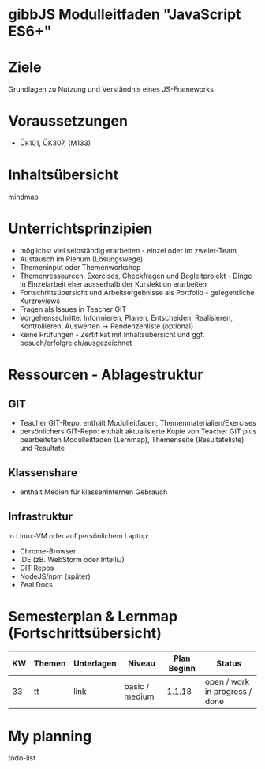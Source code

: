 gibbJS  Modulleitfaden "JavaScript ES6+"
========================

# Ziele
Grundlagen zu Nutzung und Verständnis eines JS-Frameworks

# Voraussetzungen
* Ük101, ÜK307, (M133)

# Inhaltsübersicht
mindmap

# Unterrichtsprinzipien
* möglichst viel selbständig erarbeiten - einzel oder im zweier-Team
* Austausch im Plenum (Lösungswege)
* Themeninput oder Themenworkshop
* Themenressourcen, Exercises, Checkfragen und Begleitprojekt - Dinge in Einzelarbeit eher ausserhalb der Kurslektion erarbeiten
* Fortschrittsübersicht und Arbeitsergebnisse als Portfolio - gelegentliche Kurzreviews
* Fragen als Issues in Teacher GIT
* Vorgehensschritte: Informieren, Planen, Entscheiden, Realisieren, Kontrollieren, Auswerten -> Pendenzenliste (optional)
* keine Prüfungen - Zertifikat mit Inhaltsübersicht und ggf. besuch/erfolgreich/ausgezeichnet

# Ressourcen - Ablagestruktur
## GIT
* Teacher GIT-Repo: enthält Modulleitfaden, Themenmaterialien/Exercises
* persönlichers GIT-Repo: enthält aktualisierte Kopie von Teacher GIT plus bearbeiteten Modulleitfaden (Lernmap), Themenseite (Resultateliste) und Resultate 

## Klassenshare
* enthält Medien für klassenInternen Gebrauch

## Infrastruktur
in Linux-VM oder auf persönlichem Laptop:
* Chrome-Browser
* IDE (zB. WebStorm oder IntelliJ)
* GIT Repos
* NodeJS/npm (später)
* Zeal Docs

# Semesterplan & Lernmap (Fortschrittsübersicht)

| KW | Themen | Unterlagen | Niveau | Plan Beginn | Status |
| --- | --- | --- | --- | --- | --- |
| 33 | tt | link | basic / medium | 1.1.18 | open / work in progress / done |

# My planning
todo-list